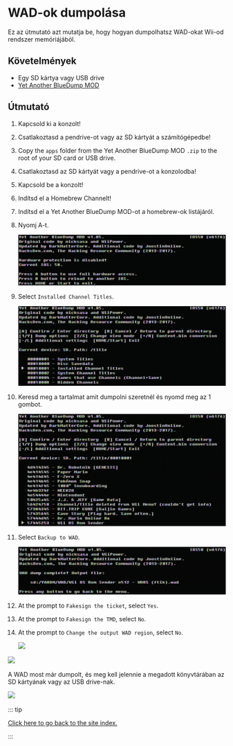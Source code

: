 # WAD-ok dumpolása

Ez az útmutató azt mutatja be, hogy hogyan dumpolhatsz WAD-okat Wii-od rendszer memóriájából.

## Követelmények

- Egy SD kártya vagy USB drive
- [Yet Another BlueDump MOD](https://oscwii.org/library/app/Yet-Another-BlueDump-Mod)

## Útmutató

1. Kapcsold ki a konzolt!

2. Csatlakoztasd a pendrive-ot vagy az SD kártyát a számítógépedbe!

3. Copy the `apps` folder from the Yet Another BlueDump MOD `.zip` to the root of your SD card or USB drive.

4. Csatlakoztasd az SD kártyát vagy a pendrive-ot a konzolodba!

5. Kapcsold be a konzolt!

6. Indítsd el a Homebrew Channelt!

7. Indítsd el a Yet Another BlueDump MOD-ot a homebrew-ok listájáról.

8. Nyomj A-t.

   ![](/images/homebrew/DumpWADS/1.png)

9. Select `Installed Channel Titles`.

   ![](/images/homebrew/DumpWADS/2.png)

10. Keresd meg a tartalmat amit dumpolni szeretnél és nyomd meg az 1 gombot.

    ![](/images/homebrew/DumpWADS/3.png)

11. Select `Backup to WAD`.

    ![](/images/homebrew/DumpWADS/4.png)

12. At the prompt to `Fakesign the ticket`, select `Yes`.

13. At the prompt to `Fakesign the TMD`, select `No`.

14. At the prompt to `Change the output WAD region`, select `No`.

    ![](/images/homebrew/DumpWADS/5.png)

![](/images/homebrew/DumpWADS/6.png)

A WAD most már dumpolt, és meg kell jelennie a megadott könyvtárában az SD kártyának vagy az USB drive-nak.

![](/images/homebrew/DumpWADS/7.png)

::: tip

[Click here to go back to the site index.](site-navigation)

:::
